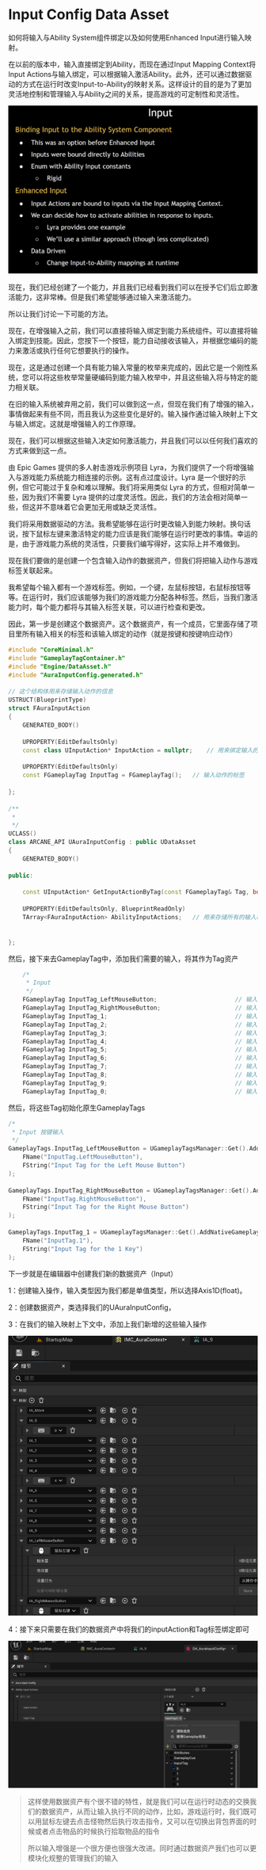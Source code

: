 # Input Config Data Asset

如何将输入与Ability System组件绑定以及如何使用Enhanced Input进行输入映射。

在以前的版本中，输入直接绑定到Ability，而现在通过Input Mapping Context将Input Actions与输入绑定，可以根据输入激活Ability。此外，还可以通过数据驱动的方式在运行时改变Input-to-Ability的映射关系。这样设计的目的是为了更加灵活地控制和管理输入与Ability之间的关系，提高游戏的可定制性和灵活性。

![image-20240411121448958](.\image-20240411121448958.png)

现在，我们已经创建了一个能力，并且我们已经看到我们可以在授予它们后立即激活能力，这非常棒。但是我们希望能够通过输入来激活能力。

所以让我们讨论一下可能的方法。

现在，在增强输入之前，我们可以直接将输入绑定到能力系统组件。可以直接将输入绑定到技能。因此，您按下一个按钮，能力自动接收该输入，并根据您编码的能力来激活或执行任何它想要执行的操作。

现在，这是通过创建一个具有能力输入常量的枚举来完成的，因此它是一个刚性系统，您可以将这些枚举常量硬编码到能力输入枚举中，并且这些输入将与特定的能力相关联。

在旧的输入系统被弃用之前，我们可以做到这一点，但现在我们有了增强的输入，事情做起来有些不同，而且我认为这些变化是好的。输入操作通过输入映射上下文与输入绑定。这就是增强输入的工作原理。

现在，我们可以根据这些输入决定如何激活能力，并且我们可以以任何我们喜欢的方式来做到这一点。

由 Epic Games 提供的多人射击游戏示例项目 Lyra，为我们提供了一个将增强输入与游戏能力系统能力相连接的示例。这有点过度设计。Lyra 是一个很好的示例，但它可能过于复杂和难以理解。我们将采用类似 Lyra 的方式，但相对简单一些，因为我们不需要 Lyra 提供的过度灵活性。因此，我们的方法会相对简单一些，但这并不意味着它会更加无用或缺乏灵活性。

我们将采用数据驱动的方法。我希望能够在运行时更改输入到能力映射。换句话说，按下鼠标左键来激活特定的能力应该是我们能够在运行时更改的事情。幸运的是，由于游戏能力系统的灵活性，只要我们编写得好，这实际上并不难做到。

现在我们要做的是创建一个包含输入动作的数据资产，但我们将把输入动作与游戏标签关联起来。

我希望每个输入都有一个游戏标签。例如，一个键，左鼠标按钮，右鼠标按钮等等。在运行时，我们应该能够为我们的游戏能力分配各种标签。然后，当我们激活能力时，每个能力都将与其输入标签关联，可以进行检查和更改。



因此，第一步是创建这个数据资产。这个数据资产，有一个成员，它里面存储了项目里所有输入相关的标签和该输入绑定的动作（就是按键和按键响应动作）

```c++
#include "CoreMinimal.h"
#include "GameplayTagContainer.h"
#include "Engine/DataAsset.h"
#include "AuraInputConfig.generated.h"

// 这个结构体用来存储输入动作的信息
USTRUCT(BlueprintType)
struct FAuraInputAction
{
	GENERATED_BODY()

	UPROPERTY(EditDefaultsOnly)
	const class UInputAction* InputAction = nullptr;	// 用来绑定输入的输入动作

	UPROPERTY(EditDefaultsOnly)
	const FGameplayTag InputTag = FGameplayTag();	// 输入动作的标签

};

/**
 * 
 */
UCLASS()
class ARCANE_API UAuraInputConfig : public UDataAsset
{
	GENERATED_BODY()

public:

	const UInputAction* GetInputActionByTag(const FGameplayTag& Tag, bool bLogNotGet = false) const;	// 通过标签获取输入动作

	UPROPERTY(EditDefaultsOnly, BlueprintReadOnly)
	TArray<FAuraInputAction> AbilityInputActions;	// 用来存储所有的输入动作信息，包含特定输入动作和对应的标签


};

```

然后，接下来去GameplayTag中，添加我们需要的输入，将其作为Tag资产

```c++
	/*
	 * Input
	 */
	FGameplayTag InputTag_LeftMouseButton;						// 输入：左键
	FGameplayTag InputTag_RightMouseButton;						// 输入：右键
	FGameplayTag InputTag_1;									// 输入：1
	FGameplayTag InputTag_2;									// 输入：2
	FGameplayTag InputTag_3;									// 输入：3
	FGameplayTag InputTag_4;									// 输入：4
	FGameplayTag InputTag_5;									// 输入：5
	FGameplayTag InputTag_6;									// 输入：6
	FGameplayTag InputTag_7;									// 输入：7
	FGameplayTag InputTag_8;									// 输入：8
	FGameplayTag InputTag_9;									// 输入：9
	FGameplayTag InputTag_0;									// 输入：0
```

然后，将这些Tag初始化原生GameplayTags

```c++
/*
 * Input 按键输入
 */
GameplayTags.InputTag_LeftMouseButton = UGameplayTagsManager::Get().AddNativeGameplayTag(
	FName("InputTag.LeftMouseButton"),
	FString("Input Tag for the Left Mouse Button")
);

GameplayTags.InputTag_RightMouseButton = UGameplayTagsManager::Get().AddNativeGameplayTag(
	FName("InputTag.RightMouseButton"),
	FString("Input Tag for the Right Mouse Button")
);

GameplayTags.InputTag_1 = UGameplayTagsManager::Get().AddNativeGameplayTag(
	FName("InputTag.1"),
	FString("Input Tag for the 1 Key")
);

```

下一步就是在编辑器中创建我们新的数据资产（Input）

1：创建输入操作，输入类型因为我们都是单值类型，所以选择Axis1D(float)。

2：创建数据资产，类选择我们的UAuraInputConfig，

3：在我们的输入映射上下文中，添加上我们新增的这些输入操作

![image-20240411160813735](.\image-20240411160813735.png)

4：接下来只需要在我们的数据资产中将我们的inputAction和Tag标签绑定即可

![image-20240411160956616](.\image-20240411160956616.png)

> 这样使用数据资产有个很不错的特性，就是我们可以在运行时动态的交换我们的数据资产，从而让输入执行不同的动作，比如，游戏运行时，我们既可以用鼠标左键去点击怪物然后执行攻击指令，又可以在切换出背包界面的时候或者点击物品的时候执行拾取物品的指令
>
> 所以输入增强是一个很方便也很强大改进。同时通过数据资产我们也可以更模块化规整的管理我们的输入